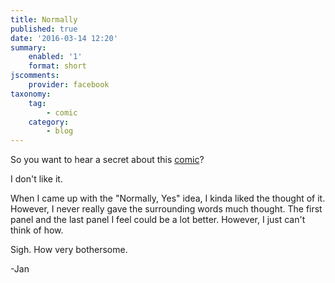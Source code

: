 ```yaml
---
title: Normally
published: true
date: '2016-03-14 12:20'
summary:
    enabled: '1'
    format: short
jscomments:
    provider: facebook
taxonomy:
    tag:
        - comic
    category:
        - blog
---
```


So you want to hear a secret about this [comic](http://drifterswithpencils.com/archive/normally)? 

I don't like it. 

When I came up with the "Normally, Yes" idea, I kinda liked the thought of it. However, I never really gave the surrounding words much thought. The first panel and the last panel I feel could be a lot better. However, I just can't think of how. 

Sigh. How very bothersome. 

-Jan